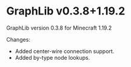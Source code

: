 # GraphLib v0.3.8+1.19.2

GraphLib version 0.3.8 for Minecraft 1.19.2

Changes:

* Added center-wire connection support.
* Added by-type node lookups.
